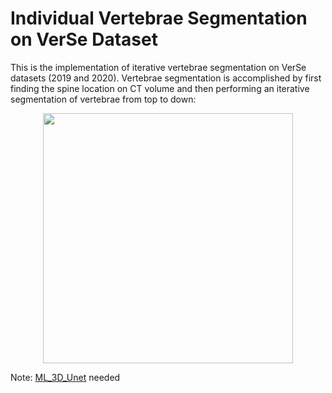 # Individual Vertebrae Segmentation on VerSe Dataset

This is the implementation of iterative vertebrae segmentation on VerSe datasets (2019 and 2020). Vertebrae segmentation is accomplished by first finding the spine location on CT volume and then performing an iterative segmentation of vertebrae from top to down:
<p align="center">
  <img src="https://github.com/luiserrador/IndVertSeg_VerSe/blob/master/images/seg_algorithm.png" width=400>
</p>

Note: [ML_3D_Unet](https://github.com/luiserrador/ML_3D_Unet) needed
